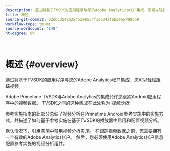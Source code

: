 ```yaml
---
description: 通过将基于TVSDK的应用程序与您的Adobe Analytics帐户集成，您可以轻松跟踪视频。
title: 概述
source-git-commit: 02ebc3548a254b2a6554f1ab34afbb3ea5f09bb8
workflow-type: tm+mt
source-wordcount: '148'
ht-degree: 0%

---
```


# 概述 {#overview}

通过将基于TVSDK的应用程序与您的Adobe Analytics帐户集成，您可以轻松跟踪视频。

Adobe Primetime TVSDK与Adobe Analytics的集成允许您跟踪Android应用程序中的视频数据。 TVSDK之间的这种集成在此处称为 *视频分析*.

参考实施指南的此部分总结了视频分析在Primetime Android参考实施中的实施方式，并描述了如何基于参考实施在基于TVSDK的播放器中启用和配置视频分析。

默认情况下，引用实施中禁用视频分析实施。 在跟踪视频数据之前，您需要拥有一个有效的Adobe Analytics帐户。 然后，您必须使用Adobe Analytics帐户信息配置参考实施的视频分析组件。
